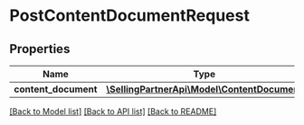 # PostContentDocumentRequest

## Properties
Name | Type | Description | Notes
------------ | ------------- | ------------- | -------------
**content_document** | [**\SellingPartnerApi\Model\ContentDocument**](ContentDocument.md) |  | 

[[Back to Model list]](../README.md#documentation-for-models) [[Back to API list]](../README.md#documentation-for-api-endpoints) [[Back to README]](../README.md)


